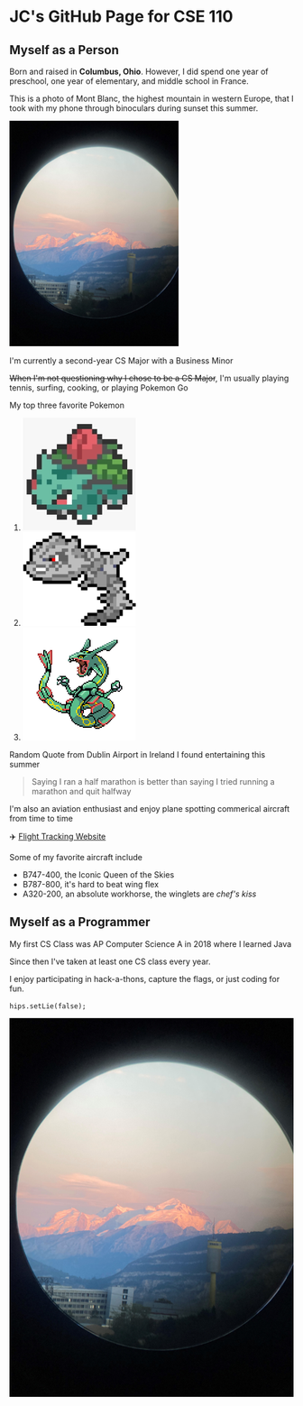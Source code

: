 # JC's GitHub Page for CSE 110
## Myself as a Person
Born and raised in **Columbus, Ohio**. However, I did spend one year of preschool, one year of elementary, and middle school in France.

This is a photo of Mont Blanc, the highest mountain in western Europe, that I took with my phone through binoculars during sunset this summer.

<img src="/assets/IMG_2648.jpg" alt="Mont Blanc" width="300" height="400"/>


I'm currently a second-year CS Major with a Business Minor

~~When I'm not questioning why I chose to be a CS Major~~, I'm usually playing tennis, surfing, cooking, or playing Pokemon Go

My top three favorite Pokemon
1. ![Ivysaur](assets/IvysaurResized.jpg)
2. ![Steelix](assets/SteelixResized.png)
3. ![Rayquaza](assets/RayquazaResized.png)

Random Quote from Dublin Airport in Ireland I found entertaining this summer
> Saying I ran a half marathon is better than saying I tried running a marathon and quit halfway

I'm also an aviation enthusiast and enjoy plane spotting commerical aircraft from time to time

:airplane: [Flight Tracking Website](flightradar24.com)

Some of my favorite aircraft include
- B747-400, the Iconic Queen of the Skies
- B787-800, it's hard to beat wing flex
- A320-200, an absolute workhorse, the winglets are *chef's kiss* 


## Myself as a Programmer
My first CS Class was AP Computer Science A in 2018 where I learned Java

Since then I've taken at least one CS class every year.

I enjoy participating in hack-a-thons, capture the flags, or just coding for fun.

```
hips.setLie(false);
```

![Mont Blanc](/assets/IMG_2648.jpg)

